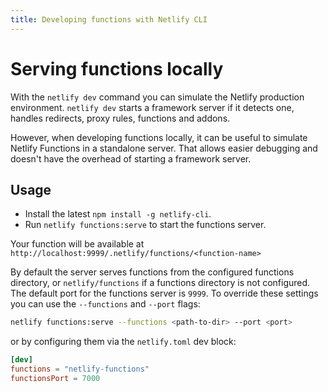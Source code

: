 ```yaml
---
title: Developing functions with Netlify CLI
---
```


# Serving functions locally

With the `netlify dev` command you can simulate the Netlify production environment.
`netlify dev` starts a framework server if it detects one, handles redirects, proxy rules, functions and addons.

However, when developing functions locally, it can be useful to simulate Netlify Functions in a standalone server.
That allows easier debugging and doesn't have the overhead of starting a framework server.

## Usage

- Install the latest `npm install -g netlify-cli`.
- Run `netlify functions:serve` to start the functions server.

Your function will be available at `http://localhost:9999/.netlify/functions/<function-name>`

By default the server serves functions from the configured functions directory, or `netlify/functions` if a functions directory is not configured. The default port for the functions server is `9999`.
To override these settings you can use the `--functions` and `--port` flags:

```sh
netlify functions:serve --functions <path-to-dir> --port <port>
```

or by configuring them via the `netlify.toml` dev block:

```toml
[dev]
functions = "netlify-functions"
functionsPort = 7000
```
